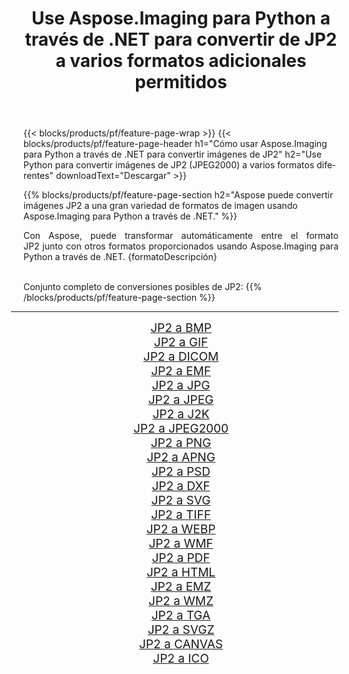 ﻿---
title: Use Aspose.Imaging para Python a través de .NET para convertir de JP2 a varios formatos adicionales permitidos 
weight: 3920
url: /es/python-net/conversion/from/jp2 
lang: es
langdirlevel: 2
locales: zh-hans,ja,it,ru,de,es,fr,nl,id,lt,pl,pt,vi,tr,ko,zh-hant,ar,hi,th,sv,cs,uk,he
description: Puede transformar rápidamente de JP2(JPEG2000) a varios formatos usando Aspose.Imaging para Python a través de .NET.
---

{{< blocks/products/pf/feature-page-wrap >}}
{{< blocks/products/pf/feature-page-header h1="Cómo usar Aspose.Imaging para Python a través de .NET para convertir imágenes de JP2" h2="Use Python para convertir imágenes de JP2 (JPEG2000) a varios formatos diferentes" downloadText="Descargar" >}}


{{% blocks/products/pf/feature-page-section  h2="Aspose puede convertir imágenes JP2 a una gran variedad de formatos de imagen usando Aspose.Imaging para Python a través de .NET." %}}
<p align=justify>Con Aspose, puede transformar automáticamente entre el formato JP2 junto con otros formatos proporcionados usando Aspose.Imaging para Python a través de .NET. {formatoDescripción}</p>
<br/>
Conjunto completo de conversiones posibles de JP2:
{{% /blocks/products/pf/feature-page-section %}}
<div class="container-fluid productfamilypage bg-gray">
    <div class="convertypes bg-gray agp-content section">
        <div class="container">
		<hr style="margin-left:-20px;"/>
		<div class="row other-converters" style="gap: 10px;font-size: 19px;text-align:center;">
		    <div class='col-md-2 other-converter remove-lp remove-rp'><a href="/imaging/es/python-net/conversion/jp2-to-bmp" style="padding:15px;">JP2 a BMP</a></div><div class='col-md-2 other-converter remove-lp remove-rp'><a href="/imaging/es/python-net/conversion/jp2-to-gif" style="padding:15px;">JP2 a GIF</a></div><div class='col-md-2 other-converter remove-lp remove-rp'><a href="/imaging/es/python-net/conversion/jp2-to-dicom" style="padding:15px;">JP2 a DICOM</a></div><div class='col-md-2 other-converter remove-lp remove-rp'><a href="/imaging/es/python-net/conversion/jp2-to-emf" style="padding:15px;">JP2 a EMF</a></div><div class='col-md-2 other-converter remove-lp remove-rp'><a href="/imaging/es/python-net/conversion/jp2-to-jpg" style="padding:15px;">JP2 a JPG</a></div><div class='col-md-2 other-converter remove-lp remove-rp'><a href="/imaging/es/python-net/conversion/jp2-to-jpeg" style="padding:15px;">JP2 a JPEG</a></div><div class='col-md-2 other-converter remove-lp remove-rp'><a href="/imaging/es/python-net/conversion/jp2-to-j2k" style="padding:15px;">JP2 a J2K</a></div><div class='col-md-2 other-converter remove-lp remove-rp'><a href="/imaging/es/python-net/conversion/jp2-to-jpeg2000" style="padding:15px;">JP2 a JPEG2000</a></div><div class='col-md-2 other-converter remove-lp remove-rp'><a href="/imaging/es/python-net/conversion/jp2-to-png" style="padding:15px;">JP2 a PNG</a></div><div class='col-md-2 other-converter remove-lp remove-rp'><a href="/imaging/es/python-net/conversion/jp2-to-apng" style="padding:15px;">JP2 a APNG</a></div><div class='col-md-2 other-converter remove-lp remove-rp'><a href="/imaging/es/python-net/conversion/jp2-to-psd" style="padding:15px;">JP2 a PSD</a></div><div class='col-md-2 other-converter remove-lp remove-rp'><a href="/imaging/es/python-net/conversion/jp2-to-dxf" style="padding:15px;">JP2 a DXF</a></div><div class='col-md-2 other-converter remove-lp remove-rp'><a href="/imaging/es/python-net/conversion/jp2-to-svg" style="padding:15px;">JP2 a SVG</a></div><div class='col-md-2 other-converter remove-lp remove-rp'><a href="/imaging/es/python-net/conversion/jp2-to-tiff" style="padding:15px;">JP2 a TIFF</a></div><div class='col-md-2 other-converter remove-lp remove-rp'><a href="/imaging/es/python-net/conversion/jp2-to-webp" style="padding:15px;">JP2 a WEBP</a></div><div class='col-md-2 other-converter remove-lp remove-rp'><a href="/imaging/es/python-net/conversion/jp2-to-wmf" style="padding:15px;">JP2 a WMF</a></div><div class='col-md-2 other-converter remove-lp remove-rp'><a href="/imaging/es/python-net/conversion/jp2-to-pdf" style="padding:15px;">JP2 a PDF</a></div><div class='col-md-2 other-converter remove-lp remove-rp'><a href="/imaging/es/python-net/conversion/jp2-to-html" style="padding:15px;">JP2 a HTML</a></div><div class='col-md-2 other-converter remove-lp remove-rp'><a href="/imaging/es/python-net/conversion/jp2-to-emz" style="padding:15px;">JP2 a EMZ</a></div><div class='col-md-2 other-converter remove-lp remove-rp'><a href="/imaging/es/python-net/conversion/jp2-to-wmz" style="padding:15px;">JP2 a WMZ</a></div><div class='col-md-2 other-converter remove-lp remove-rp'><a href="/imaging/es/python-net/conversion/jp2-to-tga" style="padding:15px;">JP2 a TGA</a></div><div class='col-md-2 other-converter remove-lp remove-rp'><a href="/imaging/es/python-net/conversion/jp2-to-svgz" style="padding:15px;">JP2 a SVGZ</a></div><div class='col-md-2 other-converter remove-lp remove-rp'><a href="/imaging/es/python-net/conversion/jp2-to-canvas" style="padding:15px;">JP2 a CANVAS</a></div><div class='col-md-2 other-converter remove-lp remove-rp'><a href="/imaging/es/python-net/conversion/jp2-to-ico" style="padding:15px;">JP2 a ICO</a></div>
                </div>
        </div>
    </div>
</div>
<br/>

